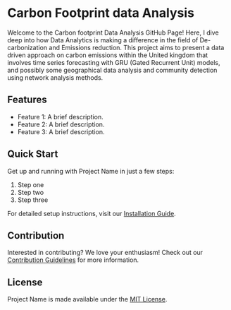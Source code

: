 # Carbon Footprint data Analysis

Welcome to the Carbon footprint Data Analysis GitHub Page! Here, I dive deep into how Data Analytics is making a difference in the field of De-carbonization and Emissions reduction. This project aims to present a data driven approach on carbon emissions within the United kingdom that involves time series forecasting with 
GRU (Gated Recurrent Unit) models, and possibly some geographical data analysis and community detection using network analysis methods.

## Features

- Feature 1: A brief description.
- Feature 2: A brief description.
- Feature 3: A brief description.

## Quick Start

Get up and running with Project Name in just a few steps:

1. Step one
2. Step two
3. Step three

For detailed setup instructions, visit our [Installation Guide](/installation).

## Contribution

Interested in contributing? We love your enthusiasm! Check out our [Contribution Guidelines](/contributing) for more information.

## License

Project Name is made available under the [MIT License](/license).
